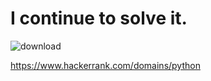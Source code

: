  # I continue to solve it.
![download](https://github.com/erent8/HackerRank-Python-Solution/assets/86615310/9a27d08f-ac72-424c-9524-0ccc737fa2b1)

https://www.hackerrank.com/domains/python
